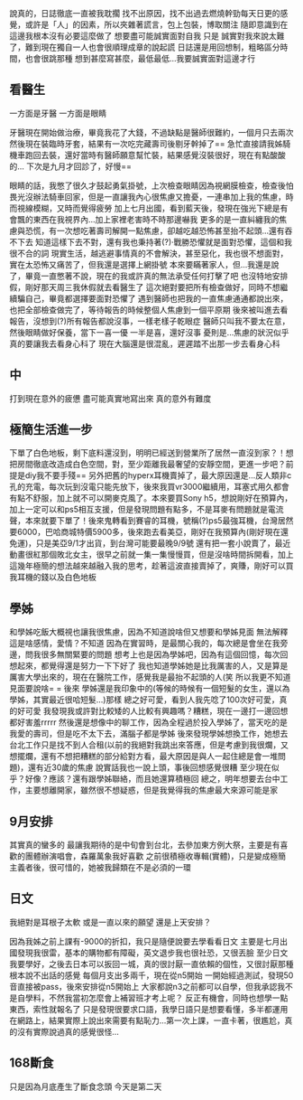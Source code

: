 說真的，日誌徹底一直被我耽擱
找不出原因，找不出過去燃燒幹勁每天日更的感覺，或許是「人」的因素，所以夾雜著謊言，包上包裝，博取關注
隨即意識到在這邊我根本沒有必要這麼做了
想要盡可能誠實面對自我
只是
誠實對我來說太難了，難到現在獨自一人也會很順理成章的說起謊
日誌還是用回想制，粗略區分時間，也會很跳那種
想到甚麼寫甚麼，最低最低...我要誠實面對這邊才行


看醫生
-
一方面是牙醫
一方面是眼睛

牙醫現在開始做治療，畢竟我花了大錢，不過缺點是醫師很難約，一個月只去兩次
然後現在裝臨時牙套，結果有一次吃完藏壽司後剔牙幹掉了==
急忙直接請我姊騎機車跑回去裝，還好當時有醫師願意幫忙裝，結果感覺沒裝很好，現在有點酸酸的...
下次是九月才回診了，好慢==

眼睛的話，我憋了很久才鼓起勇氣掛號，上次檢查眼睛因為視網膜檢查，檢查後怕畏光沒辦法騎車回家，但是一直讓我內心很焦慮又擔憂，一連串加上我的焦慮，時而視線模糊，又時而覺得疲勞
加上七月出國，看到藍天後，發現在強光下總是有會飄的東西在我視界內...加上家裡老害時不時那邊嚇我
更多的是一直糾纏我的焦慮與恐慌，有一次想吃著壽司解開一點焦慮，卻越吃越恐怖甚至抬不起頭...還有吞不下去
知道這樣下去不對，還有我也秉持著(?)‧戰勝恐懼就是面對恐懼，這個和我很不合的詞
現實生活，越逃避事情真的不會解決，甚至惡化，我也很不想面對，實在太恐怖又痛苦了，但我還是選擇上網掛號
本來要瞞著家人，但...我還是說了，畢竟一直憋著不說，現在的我或許真的無法承受任何打擊了吧
也沒特地安排假，剛好那天周三我休假就去看醫生了
這次絕對要把所有檢查做好，同時不想繼續騙自己，畢竟都選擇要面對恐懼了
遇到醫師也把我的一直焦慮通通都說出來，也把全部檢查做完了，等待報告的時候整個人焦慮到一個平原期
後來被叫進去看報告，沒想到(?)所有報告都說沒事，一樣老樣子乾眼症
醫師只叫我不要太在意，然後眼睛做好保養，當下一喜一優
一半是喜，還好沒事
憂則是...焦慮的狀況似乎真的要讓我去看身心科了
現在大腦還是很混亂，遲遲踏不出那一步去看身心科

中
-
打到現在意外的疲憊
盡可能真實地寫出來
真的意外有難度

極簡生活進一步
-
下單了白色地板，剩下底料還沒到，明明已經送到營業所了居然一直沒到家？！想把房間徹底改造成白色空間，對，至少距離我最奢望的安靜空間，更進一步吧？前提是diy我不要手殘==
另外把舊的hyperx耳機賣掉了，最大原因還是...反人類非c孔的充電，每次玩到沒電只能先放下，後來我買vr3000繼續用，耳塞式用久都會有點不舒服，加上就不可以開麥克風了。本來要買Sony h5，想說剛好在預算內，加上一定可以和ps5相互支援，但是發現問題有點多，不是耳麥有問題就是電流聲，本來就要下單了！後來鬼轉看到賽睿的耳機，號稱(?)ps5最強耳機，台灣居然要6000，巴哈商城特價5900多，後來跑去看美亞，剛好在我預算內(剛好現在還免運)，只是美亞9/1才出貨，到台灣可能要最晚9/9號
還有把一套小說賣了，最近動畫很紅那個敗北女主，很早之前就一集一集慢慢買，但是沒啥時間拆開看，加上這幾年極簡的想法越來越融入我的思考，趁著這波直接賣掉了，爽賺，剛好可以買我耳機的錢以及白色地板

學姊
-
和學姊吃飯大概視也讓我很焦慮，因為不知道說啥但又想要和學姊見面
無法解釋這是啥感情，愛情？不知道
因為在實習時，是最關心我的，每次總是會坐在我旁邊，問我很多無關緊要的問題
想考上也是因為學姊吧，因為有這個回憶，每次回想起來，都覺得還是努力一下下好了
我也知道學姊她是比我厲害的人，又是算是厲害大學出來的，現在在醫院工作，感覺我是最抬不起頭的人(笑
所以我更不知道見面要說啥= =
後來
學姊還是我印象中的(等候的時候有一個短髮的女生，還以為學姊，其實最近很哈短髮...)那樣
總之好可愛，看到人我先唸了100次好可愛，真的好可愛
我發現我或許對比較矮的人比較有興趣嗎？糟糕，現在一邊打一邊回想都好害羞rrrrr
然後還是想像中的聊工作，因為全程過於投入學姊了，當天吃的是我愛的壽司，但是吃不太下去，滿腦子都是學姊
後來發現學姊想換工作，她想去台北工作只是找不到人合租(以前的我絕對我跳出來答應，但是考慮到我很爛，又想擺爛，還有不想把糟糕的部分給對方看，最大原因是與人一起住總是會一堆問題)，還有近30歲的焦慮
說實話我也一說上頭，事後回想感覺很糟
至少現在似乎？好像？應該？還有跟學姊聯絡，而且她還算積極回
總之，明年想要去台中工作，主要想離開家，雖然很不想疑惑，但是我覺得我的焦慮最大來源可能是家

9月安排
-
其實真的蠻多的
最讓我期待的是中旬會到台北，去參加東方例大祭，主要是有喜歡的團體辦演唱會，森羅萬象我好喜歡
之前很積極收專輯(實體)，只是變成極簡主義者後，很可惜的，她被我歸類在不是必須的一環

日文
-
我絕對是耳根子太軟
或是一直以來的願望
還是上天安排？

因為我姊之前上課有-9000的折扣，我只是隨便說要去學看看日文
主要是七月出國發現我很雷，基本的購物都有障礙，英文退步我也很社恐，又很丟臉
至少日文我要學好，之後去日本可以扳回一城，真的很討厭一直依賴的個性，又很討厭那種根本說不出話的感覺
每個月支出多兩千，現在從n5開始
一開始經過測試，發現50音直接被pass，後來安排從n5開始上
大家都說n3之前都可以自學，但我承認我不是自學料，不然我當初怎麼會上補習班才考上呢？
反正有機會，同時也想學一點東西，索性就報名了
只是發現很要求口語，我學日語只是想要看懂，多半都運用在網路上，結果實際上說出來需要有點恥力...第一次上課，一直卡著，很尷尬，真的沒有實際說過真的感覺很怪...

168斷食
-
只是因為月底產生了斷食念頭
今天是第二天